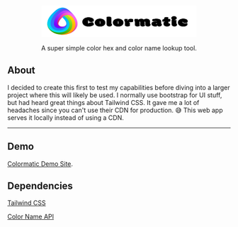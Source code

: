 <p align="center">
  <a href="https://github.com/EmiliNova/Colormatic" target="_blank">
	<picture>
	  <source media="(prefers-color-scheme: dark)" srcset="https://raw.githubusercontent.com/EmiliNova/Colormatic/refs/heads/main/colormatic-logo-light.svg">
	  <source media="(prefers-color-scheme: light)" srcset="https://raw.githubusercontent.com/EmiliNova/Colormatic/refs/heads/main/colormatic-logo-dark.svg">
	  <img alt="Tailwind CSS" src="https://raw.githubusercontent.com/EmiliNova/Colormatic/refs/heads/main/colormatic-logo-dark.svg" width="350" height="70" style="max-width: 100%;">
	</picture>
  </a>
</p>

<p align="center">
 A super simple color hex and color name lookup tool.
</p>

## About

I decided to create this first to test my capabilities before diving into a larger project where this will likely be used. I normally use bootstrap for UI stuff, but had heard great things about Tailwind CSS. It gave me a lot of headaches since you can't use their CDN for production. 😅 This web app serves it locally instead of using a CDN.


---

## Demo

[Colormatic Demo Site](https://tools.mydesigncrate.net/colormatic).

## Dependencies

[Tailwind CSS](https://github.com/tailwindlabs/tailwindcss)

[Color Name API](https://github.com/meodai/color-name-api)

